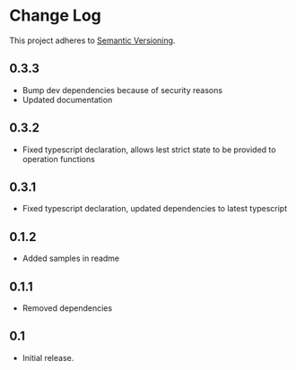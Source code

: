 # Change Log
This project adheres to [Semantic Versioning](http://semver.org/).
## 0.3.3
* Bump dev dependencies because of security reasons
* Updated documentation
## 0.3.2
* Fixed typescript declaration, allows lest strict state to be provided to operation functions
## 0.3.1
* Fixed typescript declaration, updated dependencies to latest typescript
## 0.1.2
* Added samples in readme 
## 0.1.1
* Removed dependencies
## 0.1
* Initial release.